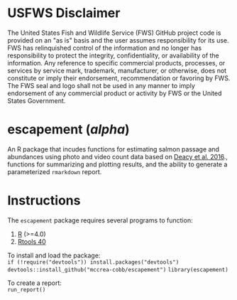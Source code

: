 # USFWS Disclaimer
The United States Fish and Wildlife Service (FWS) GitHub project code is provided on an "as is" basis and the user assumes responsibility for its use. FWS has relinquished control of the information and no longer has responsibility to protect the integrity, confidentiality, or availability of the information. Any reference to specific commercial products, processes, or services by service mark, trademark, manufacturer, or otherwise, does not constitute or imply their endorsement, recommendation or favoring by FWS. The FWS seal and logo shall not be used in any manner to imply endorsement of any commercial product or activity by FWS or the United States Government.

# escapement (*alpha*)
An R package that incudes functions for estimating salmon passage and abundances using photo and video count data based on [Deacy et al. 2016](https://peerj.com/articles/2120)., functions for summarizing and plotting results, and the ability to generate a parameterized `rmarkdown` report.  

# Instructions

The `escapement` package requires several programs to function:  
1. [R](https://cloud.r-project.org/) (>=4.0)
2. [Rtools 40](https://cran.r-project.org/bin/windows/Rtools/)

To install and load the package:  
`if (!require("devtools")) install.packages("devtools")`  
`devtools::install_github("mccrea-cobb/escapement")`
`library(escapement)`

To create a report:  
`run_report()`
